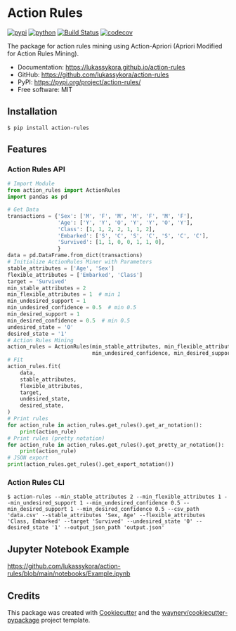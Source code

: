# Action Rules

[![pypi](https://img.shields.io/pypi/v/action-rules.svg)](https://pypi.org/project/action-rules/)
[![python](https://img.shields.io/pypi/pyversions/action-rules.svg)](https://pypi.org/project/action-rules/)
[![Build Status](https://github.com/lukassykora/action-rules/actions/workflows/dev.yml/badge.svg)](https://github.com/lukassykora/action-rules/actions/workflows/dev.yml)
[![codecov](https://codecov.io/gh/lukassykora/action-rules/branch/main/graphs/badge.svg)](https://codecov.io/github/lukassykora/action-rules)

The package for action rules mining using Action-Apriori (Apriori Modified for Action Rules Mining).

* Documentation: <https://lukassykora.github.io/action-rules>
* GitHub: <https://github.com/lukassykora/action-rules>
* PyPI: <https://pypi.org/project/action-rules/>
* Free software: MIT

## Installation

``` console
$ pip install action-rules
```

## Features

### Action Rules API

```python
# Import Module
from action_rules import ActionRules
import pandas as pd

# Get Data
transactions = {'Sex': ['M', 'F', 'M', 'M', 'F', 'M', 'F'],
                'Age': ['Y', 'Y', 'O', 'Y', 'Y', 'O', 'Y'],
                'Class': [1, 1, 2, 2, 1, 1, 2],
                'Embarked': ['S', 'C', 'S', 'C', 'S', 'C', 'C'],
                'Survived': [1, 1, 0, 0, 1, 1, 0],
                }
data = pd.DataFrame.from_dict(transactions)
# Initialize ActionRules Miner with Parameters
stable_attributes = ['Age', 'Sex']
flexible_attributes = ['Embarked', 'Class']
target = 'Survived'
min_stable_attributes = 2
min_flexible_attributes = 1  # min 1
min_undesired_support = 1
min_undesired_confidence = 0.5  # min 0.5
min_desired_support = 1
min_desired_confidence = 0.5  # min 0.5
undesired_state = '0'
desired_state = '1'
# Action Rules Mining
action_rules = ActionRules(min_stable_attributes, min_flexible_attributes, min_undesired_support,
                           min_undesired_confidence, min_desired_support, min_desired_confidence, verbose=False)
# Fit
action_rules.fit(
    data,
    stable_attributes,
    flexible_attributes,
    target,
    undesired_state,
    desired_state,
)
# Print rules
for action_rule in action_rules.get_rules().get_ar_notation():
    print(action_rule)
# Print rules (pretty notation)
for action_rule in action_rules.get_rules().get_pretty_ar_notation():
    print(action_rule)
# JSON export
print(action_rules.get_rules().get_export_notation())
```

### Action Rules CLI

``` console
$ action-rules --min_stable_attributes 2 --min_flexible_attributes 1 --min_undesired_support 1 --min_undesired_confidence 0.5 --min_desired_support 1 --min_desired_confidence 0.5 --csv_path 'data.csv' --stable_attributes 'Sex, Age' --flexible_attributes 'Class, Embarked' --target 'Survived' --undesired_state '0' --desired_state '1' --output_json_path 'output.json'
```

## Jupyter Notebook Example

<https://github.com/lukassykora/action-rules/blob/main/notebooks/Example.ipynb>

## Credits

This package was created with [Cookiecutter](https://github.com/audreyr/cookiecutter) and
the [waynerv/cookiecutter-pypackage](https://github.com/waynerv/cookiecutter-pypackage) project template.
